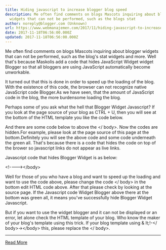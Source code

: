 ```yaml
---
title: Hiding javascript to increase blogger blog speed
description: Me often find comments on blogs Mascots inquiring about blogger
  widgets that can not be performed, such as the blogs stat
author: noreply@blogger.com (Unknown)
url: https://www.webmanajemen.com/2017/11/hiding-javascript-to-increase-blogger.html
date: 2017-11-18T06:56:00.000Z
updated: 2017-11-18T06:56:00.000Z
---
```


Me often find comments on blogs Mascots inquiring about blogger
            widgets that can not be performed, such as the blog's stat widgets
            and more. Well that's because Maskolis add a code that hides
            JavaScript Widget widget Blogger so that all bloggers are using
            JavaScript automatically become unworkable.
        


        



It turned out that this is done in order to speed up the loading of
            the blog. With the existence of this code, the browser can not
            recognize native JavaScript code Blogger.As we have seen, that the
            amount of JavaScript code in the blog, the more burdensome loading
            the blog.
        



Perhaps some of you ask what the hell that Blogger Widget
            Javascript? If you look at the page source of your blog as CTRL +
            U, then you will see at the bottom of the HTML template you like
            the code below.
        



<script type="text/javascript" src="//www.blogger.com/static/v1/widgets/1384195903-widgets.js"></script>


And there are some code below to above the </ body>. Now the
            codes are hidden.For example, please look at the page source of
            this page at the bottom.Definitely you will see the above code and
            some code underneath the green all. That's because there is a code
            that hides the code on top of the brower so javascript links do not
            appear as live links.
        



Javascript code that hides Blogger Widget is as below:
        



&lt;!--</body>--&gt;&lt;/body&gt;



Well for those of you who have a blog and want to speed up the
            loading and want to use the code above, please change the code
            </ body> in the bottom edit HTML code above. After that
            please check by looking at the source page. If the Javascript code
            Widget Blogger above there at the bottom was green all, it means
            you've successfully hide Blogger Widget Javascript.
        

But if you want to use the widget blogger and it can not be
            displayed or an error, let alone check the HTML template of your
            blog. Who know the maker of your blog's template using this trick.
            If your blog template using & lt;!-</
            body>-&gt;&lt;/body&gt; this, please replace the
            </ body>.<hr/> <a href="https://www.webmanajemen.com/2017/11/hiding-javascript-to-increase-blogger.html" rel="follow" class="button" id="read-more">Read More</a>